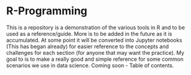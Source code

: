 # R-Programming
This is a repository is a demonstration of the various tools in R and to be used as a reference/guide. More is to be added in the future as it is accumulated. At some point it will be converted into Jupyter notebooks (This has began already) for easier reference to the concepts and challenges for each section (for anyone that may want the practice). My goal to is to make a really good and simple reference for some common scenarios we use in data science. Coming soon - Table of contents.
